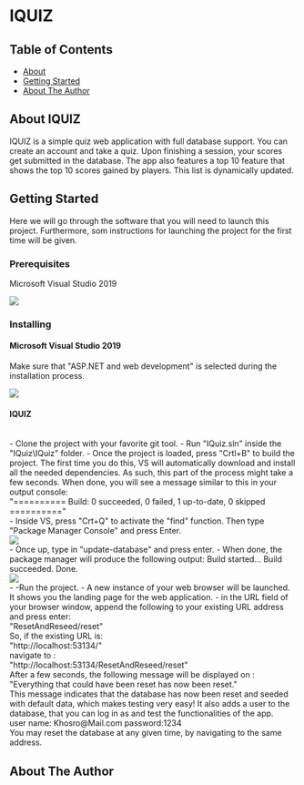 # IQUIZ

## Table of Contents

- [About](#about)
- [Getting Started](#getting_started)
- [About The Author](#about_author)

## About IQUIZ <a name = "about"></a>

IQUIZ is a simple quiz web application with full database support.
You can create an account and take a quiz. Upon finishing a session, your scores get submitted in the database. The app also features a top 10 feature that shows the top 10 scores gained by players. This list is dynamically updated.

## Getting Started <a name = "getting_started"></a>

Here we will go through the software that you will need to launch this project. Furthermore, som instructions for launching the project for the first time will be given.

### Prerequisites

Microsoft Visual Studio 2019

<a href="https://visualstudio.microsoft.com/vs/">
<img src="https://icons.iconarchive.com/icons/dakirby309/simply-styled/256/Microsoft-Visual-Studio-icon.png"></img>
</a>

### Installing

#### Microsoft Visual Studio 2019

Make sure that "ASP.NET and web development" is selected during the installation process.

<img src="https://i.imgur.com/IJe7UY1.png"></img>

#### IQUIZ
<br>
- Clone the project with your favorite git tool.
- Run "IQuiz.sln" inside the "IQuiz\IQuiz" folder.
- Once the project is loaded, press "Crtl+B" to build the project. The first time you do this, VS will automatically download and install all the needed dependencies. As such, this part of the process might take a few seconds. When done, you will see a message similar to this in your output console:
<br>
    "========== Build: 0 succeeded, 0 failed, 1 up-to-date, 0 skipped =========="
<br>
- Inside VS, press "Crt+Q" to activate the "find" function. Then type "Package Manager Console" and press Enter.
<br>
<img src="https://i.imgur.com/rjNoIz8.png"></img>
<br>
- Once up, type in "update-database" and press enter.
- When done, the package manager will produce the following output:
    Build started...
    Build succeeded.
    Done.
<br>
<img src="https://i.imgur.com/kiF4qqB.png"></img>
<br>
- -Run the project.
- A new instance of your web browser will be launched. It shows you the landing page for the web application.
- in the URL field of your browser window, append the following to your  existing URL address and press enter:
<br>
"ResetAndReseed/reset"
<br>
So, if the existing URL is:
<br> 
"http://localhost:53134/"
<br>
navigate to :
<br>
"http://localhost:53134/ResetAndReseed/reset"
<br>
After a few seconds, the following message will be displayed on :
<br>
"Everything that could have been reset has now been reset."
<br>
This message indicates that the database has now been reset and seeded with default data, which makes testing very easy!
It also adds a user to the database, that you can log in as and test the functionalities of the app.
<br>
user name: Khosro@Mail.com
password:1234
<br>
You may reset the database at any given time, by navigating to the same address.
<br>

## About The Author <a name = "about_author"></a>

